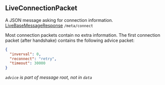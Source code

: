 ## LiveConnectionPacket
A JSON message asking for connection information.
<span class="extends"><a href="#/enum/LiveBaseMessageResponse">LiveBaseMessageResponse</a></span>
<span class="channel"><code>/meta/connect</code></span>

Most connection packets contain no extra information. The first connection packet (after handshake) contains the following advice packet:
```json
{
  "inverval": 0,
  "reconnect": "retry",
  "timeout": 30000
}
```

*`advice` is part of message root, not in `data`*
